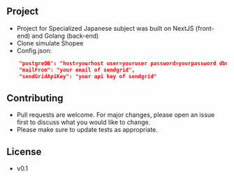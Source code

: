 ## Project

- Project for Specialized Japanese subject was built on NextJS (front-end) and Golang (back-end)
- Clone simulate Shopee
- Config.json:

```json
    "postgreDB": "host=yourhost user=youruser password=yourpassword dbname=yourdbname port=yourpost sslmode=disable TimeZone=Asia/Shanghai",
    "mailFrom": "your email of sendgrid",
    "sendGridApiKey": "your api key of sendgrid"
```

## Contributing

- Pull requests are welcome. For major changes, please open an issue first to discuss what you would like to change.
- Please make sure to update tests as appropriate.

## License

- v0.1
